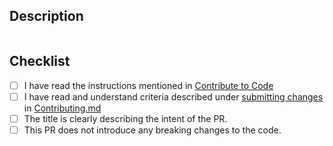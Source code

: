 ## Description
```
```

## Checklist
- [ ] I have read the instructions mentioned in [Contribute to Code](/CONTRIBUTING.md)
- [ ] I have read and understand criteria described under [submitting changes]() in [Contributing.md](/CONTRIBUTING.md#submitting-changes)
- [ ] The title is clearly describing the intent of the PR.
- [ ] This PR does not introduce any breaking changes to the code.
